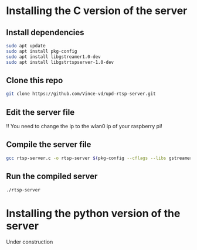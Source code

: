 # Installing the C version of the server
## Install dependencies

```bash
sudo apt update
sudo apt install pkg-config
sudo apt install libgstreamer1.0-dev
sudo apt install libgstrtspserver-1.0-dev
```

## Clone this repo

```bash
git clone https://github.com/Vince-vd/upd-rtsp-server.git
```

## Edit the server file

<aside>
‼️ You need to change the ip to the wlan0 ip of your raspberry pi!

</aside>

## Compile the server file

```bash
gcc rtsp-server.c -o rtsp-server $(pkg-config --cflags --libs gstreamer-1.0 gstreamer-rtsp-server-1.0)
```

## Run the compiled server

```bash
./rtsp-server
```

# Installing the python version of the server

Under construction
